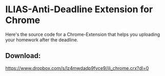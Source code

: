 # ILIAS-Anti-Deadline Extension for Chrome

Here's the source code for a Chrome-Extension that helps you uploading your homework after the deadline.


## Download:

https://www.dropbox.com/s/lz4mwdadp9fvce9/ili_chrome.crx?dl=0